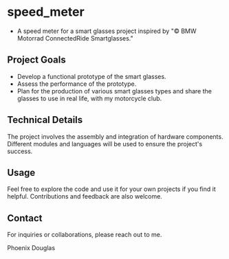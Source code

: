 # speed_meter

- A speed meter for a smart glasses project inspired by "© BMW Motorrad ConnectedRide Smartglasses." 



## Project Goals

- Develop a functional prototype of the smart glasses.
- Assess the performance of the prototype.
- Plan for the production of various smart glasses types and share the glasses to use in real life, with my motorcycle club.

## Technical Details

The project involves the assembly and integration of hardware components. Different modules and languages will be used to ensure the project's success.

## Usage

Feel free to explore the code and use it for your own projects if you find it helpful. Contributions and feedback are also welcome.

## Contact

For inquiries or collaborations, please reach out to me.

Phoenix Douglas
